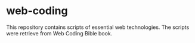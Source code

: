 # web-coding
This repository contains scripts of essential web technologies. The scripts were retrieve from Web Coding Bible book.
